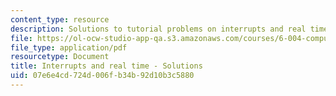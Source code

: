 ```yaml
---
content_type: resource
description: Solutions to tutorial problems on interrupts and real time.
file: https://ol-ocw-studio-app-qa.s3.amazonaws.com/courses/6-004-computation-structures-spring-2009/07e6e4cd724d006fb34b92d10b3c5880_MIT6_004s09_tutor19_sol.pdf
file_type: application/pdf
resourcetype: Document
title: Interrupts and real time - Solutions
uid: 07e6e4cd-724d-006f-b34b-92d10b3c5880
---
```

